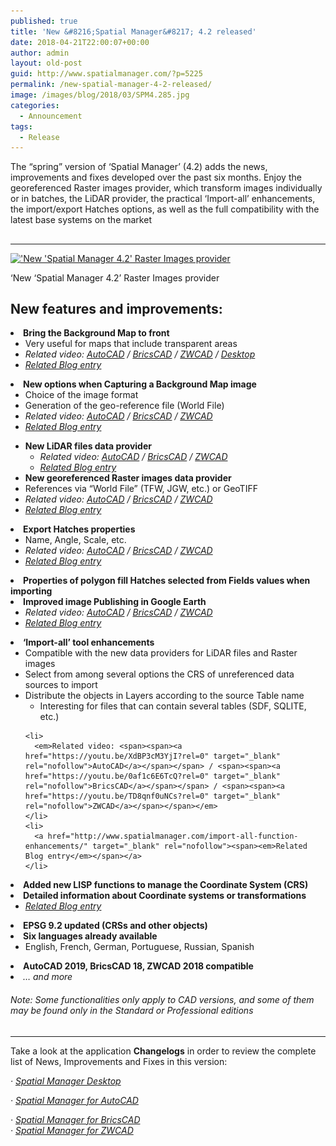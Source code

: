 ```yaml
---
published: true
title: 'New &#8216;Spatial Manager&#8217; 4.2 released'
date: 2018-04-21T22:00:07+00:00
author: admin
layout: old-post
guid: http://www.spatialmanager.com/?p=5225
permalink: /new-spatial-manager-4-2-released/
image: /images/blog/2018/03/SPM4.285.jpg
categories:
  - Announcement
tags:
  - Release
---
```

<p>
  The &#8220;spring&#8221; version of &#8216;Spatial Manager&#8217; (4.2) adds the news, improvements and fixes developed over the past six months. Enjoy the georeferenced Raster images provider, which transform images individually or in batches, the LiDAR provider, the practical &#8216;Import-all&#8217; enhancements, the import/export Hatches options, as well as the full compatibility with the latest base systems on the market
</p>

<p>
  <!--more-->
</p>

<h2>
</h2>

* * *

<div>
  <a href="/images/blog/2018/03/SPM_RasterGeoTiff_4.2.png" target="_blank" rel="nofollow"><img src="/images/blog/2018/03/SPM_RasterGeoTiff_4.2-1024x462.png" alt="'New 'Spatial Manager 4.2' Raster Images provider" width="625" height="282" srcset="/images/blog/2018/03/SPM_RasterGeoTiff_4.2-1024x462.png 1024w, /images/blog/2018/03/SPM_RasterGeoTiff_4.2-300x135.png 300w, /images/blog/2018/03/SPM_RasterGeoTiff_4.2-768x346.png 768w, /images/blog/2018/03/SPM_RasterGeoTiff_4.2-624x281.png 624w, /images/blog/2018/03/SPM_RasterGeoTiff_4.2.png 1460w" sizes="(max-width: 625px) 100vw, 625px" /></a>
  
  <p>
    &#8216;New &#8216;Spatial Manager 4.2&#8217; Raster Images provider
  </p>
</div>

<h2>
</h2>

<h2>
  <span>New features and improvements:</span>
</h2>

<li>
  <strong><span>Bring the Background Map to front</span></strong> <ul>
    <li>
      Very useful for maps that include transparent areas
    </li>
    <li>
      <em>Related video: <span><span><a href="https://youtu.be/uKFJwIv7OAQ?rel=0" target="_blank" rel="nofollow">AutoCAD</a></span></span> / <span><span><a href="https://youtu.be/wP8GaoDTSpM?rel=0" target="_blank" rel="nofollow">BricsCAD</a></span></span> / <span><span><a href="https://youtu.be/HVe1XCxOh-8?rel=0" target="_blank" rel="nofollow">ZWCAD</a></span></span><span> / </span><span><span><span><a href="https://youtu.be/AzChN_B8VR8?rel=0" target="_blank" rel="nofollow">Desktop</a></span></span></span></em>
    </li>
    <li>
      <a href="http://www.spatialmanager.com/bring-background-maps-to-front/" target="_blank" rel="nofollow"><span><em>Related Blog entry</em></span></a>
    </li>
  </ul>
</li>

<li>
  <strong><span>New options when Capturing a Background Map image</span></strong> <ul>
    <li>
      Choice of the image format
    </li>
    <li>
      Generation of the geo-reference file (World File)
    </li>
    <li>
      <em>Related video: <span><span><a href="https://youtu.be/id6xtr-lDfo?rel=0" target="_blank" rel="nofollow">AutoCAD</a></span></span> / <span><span><a href="https://youtu.be/jxoM_Zr7pKk?rel=0" target="_blank" rel="nofollow">BricsCAD</a></span></span> / <span><span><a href="https://youtu.be/0PaQH-BrBwI?rel=0" target="_blank" rel="nofollow">ZWCAD</a></span></span></em>
    </li>
    <li>
      <a href="http://www.spatialmanager.com/geo-referencing-captured-images-from-maps/" target="_blank" rel="nofollow"><span><em>Related Blog entry</em></span></a>
    </li>
  </ul>
</li>

  * **<span>New LiDAR files data provider</span>** 
      * _Related video: <span><span><a href="https://youtu.be/FvMHQ4bQb_U?rel=0" target="_blank" rel="nofollow">AutoCAD</a></span></span> / <span><span><a href="https://youtu.be/tcDqBdjWqzA?rel=0" target="_blank" rel="nofollow">BricsCAD</a></span></span> / <span><span><a href="https://youtu.be/0U5aYRilu8M?rel=0" target="_blank" rel="nofollow">ZWCAD</a></span></span>_
      * <a href="http://www.spatialmanager.com/importing-lidar-data/" target="_blank" rel="nofollow"><span><em>Related Blog entry</em></span></a>
  * **<span>New georeferenced Raster images data provider</span>** 
    <li>
      References via &#8220;World File&#8221; (TFW, JGW, etc.) or GeoTIFF
    </li>
    <li>
      <em>Related video: <span><span><a href="https://youtu.be/EVMsGN0nHLI?rel=0" target="_blank" rel="nofollow">AutoCAD</a></span></span> / <span><span><a href="https://youtu.be/EUy0qEBQxVw?rel=0" target="_blank" rel="nofollow">BricsCAD</a></span></span> / <span><span><a href="https://youtu.be/2nmSmiCz2pw?rel=0" target="_blank" rel="nofollow">ZWCAD</a></span></span></em>
    </li>
    <li>
      <a href="http://www.spatialmanager.com/importing-geo-referenced-raster-images/" target="_blank" rel="nofollow"><span><em>Related Blog entry</em></span></a>
    </li>
<li>
  <strong><span>Export Hatches properties</span></strong> <ul>
    <li>
      Name, Angle, Scale, etc.
    </li>
    <li>
      <em>Related video: <span><span><a href="https://youtu.be/iXECCyPt0JA?rel=0" target="_blank" rel="nofollow">AutoCAD</a></span></span> / <span><span><a href="https://youtu.be/bzxESjr0ZQI?rel=0" target="_blank" rel="nofollow">BricsCAD</a></span></span> / <span><span><a href="https://youtu.be/MSXHUN4uXDk?rel=0" target="_blank" rel="nofollow">ZWCAD</a></span></span></em>
    </li>
    <li>
      <a href="http://www.spatialmanager.com/export-and-import-the-hatches-properties/" target="_blank" rel="nofollow"><span><em>Related Blog entry</em></span></a>
    </li>
  </ul>
</li>

<li>
  <strong><span>Properties of polygon fill Hatches selected from Fields values when importing</span></strong>
</li>
<li>
  <strong><span>Improved image Publishing in Google Earth</span></strong> <ul>
    <li>
      <em>Related video: <span><span><a href="https://youtu.be/f1Hweo94_ro?rel=0" target="_blank" rel="nofollow">AutoCAD</a></span></span> / <span><span><a href="https://youtu.be/aFg4bKZ-eLo?rel=0" target="_blank" rel="nofollow">BricsCAD</a></span></span> / <span><span><a href="https://youtu.be/YYjKdMmK76c?rel=0" target="_blank" rel="nofollow">ZWCAD</a></span></span></em>
    </li>
    <li>
      <a href="http://www.spatialmanager.com/reducing-images-size-when-publishing-to-google-earth/" target="_blank" rel="nofollow"><span><em>Related Blog entry</em></span></a>
    </li>
  </ul>
</li>

<li>
  <strong><span>&#8216;Import-all&#8217; tool enhancements</span></strong> <ul>
    <li>
      Compatible with the new data providers for LiDAR files and Raster images
    </li>
    <li>
      Select from among several options the CRS of unreferenced data sources to import
    </li>
    <li>
      Distribute the objects in Layers according to the source Table name <ul>
        <li>
          Interesting for files that can contain several tables (SDF, SQLITE, etc.)
        </li>
      </ul>
    </li>
    
    <li>
      <em>Related video: <span><span><a href="https://youtu.be/XdBP3cM3YjI?rel=0" target="_blank" rel="nofollow">AutoCAD</a></span></span> / <span><span><a href="https://youtu.be/0af1c6E6TcQ?rel=0" target="_blank" rel="nofollow">BricsCAD</a></span></span> / <span><span><a href="https://youtu.be/TD8qnf0uNCs?rel=0" target="_blank" rel="nofollow">ZWCAD</a></span></span></em>
    </li>
    <li>
      <a href="http://www.spatialmanager.com/import-all-function-enhancements/" target="_blank" rel="nofollow"><span><em>Related Blog entry</em></span></a>
    </li>
  </ul>
</li>

<li>
  <strong><span>Added new LISP functions to manage the Coordinate System (CRS)</span></strong>
</li>
<li>
  <strong><span>Detailed information about Coordinate systems or transformations</span></strong> <ul>
    <li>
      <a href="http://www.spatialmanager.com/coordinate-systems-and-transformations-detailed-info/" target="_blank" rel="nofollow"><span><em>Related Blog entry</em></span></a>
    </li>
  </ul>
</li>

<li>
  <strong><span>EPSG 9.2 updated (CRSs and other objects)</span></strong>
</li>
<li>
  <strong><span>Six languages already available</span></strong> <ul>
    <li>
      <span>English, French, German, Portuguese, Russian, Spanish</span>
    </li>
  </ul>
</li>

<li>
  <strong><span>AutoCAD 2019, BricsCAD 18, ZWCAD 2018 compatible</span></strong>
</li>
<li>
  <em>&#8230; and more</em>
</li>

###### _Note: Some functionalities only apply to CAD versions, and some of them may be found only in the Standard or Professional editions_

<h2>
</h2>

* * *

Take a look at the application **Changelogs** in order to review the complete list of News, Improvements and Fixes in this version:

_· <a href="http://wiki.spatialmanager.com/index.php/Spatial_Manager_Desktop%E2%84%A2_Changelog" target="_blank" rel="nofollow">Spatial Manager Desktop</a>_
  
 _· <a href="http://wiki.spatialmanager.com/index.php/Spatial_Manager%E2%84%A2_for_AutoCAD_Changelog" target="_blank" rel="nofollow">Spatial Manager for AutoCAD</a>_
  
 _· <a href="http://wiki.spatialmanager.com/index.php/Spatial_Manager%E2%84%A2_for_BricsCAD_Changelog" target="_blank" rel="nofollow">Spatial Manager for BricsCAD<br /> </a>· <a href="http://wiki.spatialmanager.com/index.php/Spatial_Manager%E2%84%A2_for_ZWCAD_Changelog" target="_blank" rel="nofollow">Spatial Manager for ZWCAD</a>_
